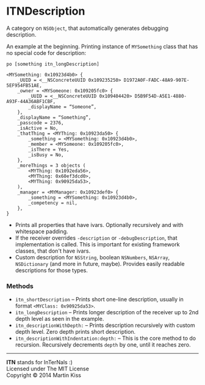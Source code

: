 # ITNDescription

A category on `NSObject`, that automatically generates debugging description.

An example at the beginning. Printing instance of `MYSomething` class that has no special code for description:

```
po [something itn_longDescription]
```

```
<MYSomething: 0x10923d4b0> {
    _UUID = <__NSConcreteUUID 0x109235250> D1972A0F-FADC-48A9-907E-5EF954FB51AE,
    _owner = <MYSomeone: 0x109205fc0> {
        _UUID = <__NSConcreteUUID 0x109404420> D5B9F54D-A5E1-4880-A93F-44A36ABF1CBF,
        _displayName = “Someone”,
    },
    _displayName = “Something”,
    _passcode = 2376,
    _isActive = No,
    _thatThing = <MYThing: 0x10923da50> {
        _something = <MYSomething: 0x10923d4b0>,
        _member = <MYSomeone: 0x109205fc0>,
        _isThere = Yes,
        _isBusy = No,
    },
    _moreThings = 3 objects (
        <MYThing: 0x1092eda56>,
        <MYThing: 0x60ef3dcd0>,
        <MYThing: 0x90925da53>,
    ),
    _manager = <MYManager: 0x10923def0> {
        _something = <MYSomething: 0x10923d4b0>,
        _competency = nil,
    },
}
```

  - Prints all properties that have ivars. Optionally recursively and with whitespace padding.
  - If the receiver overrides `-description` or `-debugDescription`, that implementation is called. This is important for existing framework classes, that don't have ivars.
  - Custom description for `NSString`, boolean `NSNumbers`, `NSArray`, `NSDictionary` (and more in future, maybe). Provides easily readable descriptions for those types.

### Methods

  - `itn_shortDescription` – Prints short one-line description, usually in format `<MYClass: 0x90925da53>`.
  - `itn_longDescription` – Prints longer description of the receiver up to 2nd depth level as seen in the example.
  - `itn_descriptionWithDepth:` – Prints description recursively with custom depth level. Zero depth prints short description.
  - `itn_descriptionWithIndentation:depth:` – This is the core method to do recursion. Recursively decrements `depth` by one, until it reaches zero.


---

**ITN** stands for InTerNals :)  
Licensed under The MIT License  
Copyright © 2014 Martin Kiss
